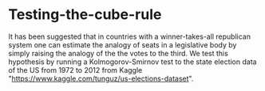 # Testing-the-cube-rule
It has been suggested that in countries with a winner-takes-all republican system one can estimate the analogy of seats in a legislative body by simply raising the analogy of the the votes to the third. We test this hypothesis by running a Kolmogorov-Smirnov test to the state election data of the US from 1972 to 2012 from Kaggle "https://www.kaggle.com/tunguz/us-elections-dataset".
